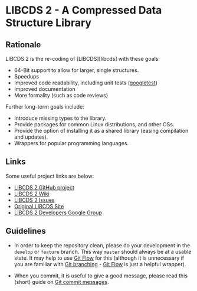 LIBCDS 2 - A Compressed Data Structure Library
==============================================

Rationale
---------  
LIBCDS 2 is the re-coding of [LIBCDS][libcds] with these goals:

 - 64-Bit support to allow for larger, single structures.
 - Speedups
 - Improved code readability, including unit tests ([googletest][googtest])
 - Improved documentation
 - More formality (such as code reviews)

Further long-term goals include:

 - Introduce missing types to the library.
 - Provide packages for common Linux distributions, and other OSs.
 - Provide the option of installing it as a shared library (easing compilation and updates).
 - Wrappers for popular programming languages.


Links
-----  
Some useful project links are below:

 - [LIBCDS 2 GitHub project][gitproject]
 - [LIBCDS 2 Wiki][wiki]
 - [LIBCDS 2 Issues][issues]
 - [Original LIBCDS Site][libcds1]
 - [LIBCDS 2 Developers Google Group][devgroup]


Guidelines
----------  
 - In order to keep the repository clean, please do your development in the `develop` or `feature` branch.
   This way `master` should always be at a usable state. It may help to use [Git Flow][gitflow] for this
   (although it is unnecessary if you are familiar with [Git branching][gitbranch] - [Git Flow][gitflow]
   is just a helpful wrapper).

 - When you commit, it is useful to give a good message, please read this (short) guide on [Git commit messages][commitmsg].


[libcds1]: http://libcds.recoded.cl/
[devgroup]: http://groups.google.com/group/libcds-dev/
[googtest]: http://code.google.com/p/googletest/
[gitproject]: https://github.com/fclaude/libcds2
[wiki]: https://github.com/fclaude/libcds2/wiki
[issues]: https://github.com/fclaude/libcds2/issues
[commitmsg]: http://tbaggery.com/2008/04/19/a-note-about-git-commit-messages.html
[gitflow]: jeffkreeftmeijer.com/2010/why-arent-you-using-git-flow/
[gitbranch]: http://progit.org/book/ch3-0.html
